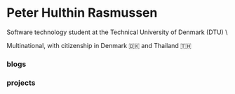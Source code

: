 # Peter Hulthin Rasmussen

Software technology student at the Technical University of Denmark (DTU)
\

Multinational, with citizenship in Denmark 🇩🇰 and Thailand 🇹🇭


### blogs

### projects
